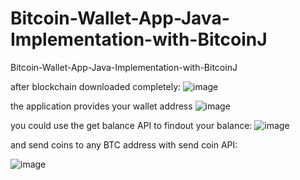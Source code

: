 # Bitcoin-Wallet-App-Java-Implementation-with-BitcoinJ
 Bitcoin-Wallet-App-Java-Implementation-with-BitcoinJ
 
 after blockchain downloaded completely:
 ![image](https://user-images.githubusercontent.com/70103439/171608854-66f33eea-27f7-4091-bf04-146a4010747a.png)

the application provides your wallet address
![image](https://user-images.githubusercontent.com/70103439/171615794-9f655c77-4beb-469e-be1a-6343f4e12d69.png)


you could use the get balance API to findout your balance:
![image](https://user-images.githubusercontent.com/70103439/171608649-7c736b8c-f4ce-4ab9-9acf-eaa27817dd32.png)

and send coins to any BTC address with send coin API:

![image](https://user-images.githubusercontent.com/70103439/171621491-bd1bb5f3-684d-4595-9eff-df563b7b5767.png)
